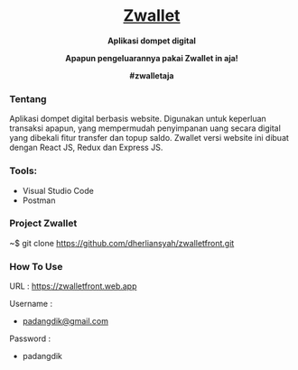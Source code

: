 <h1 align="center">
  <a href="https://zwalletfront.web.app">Zwallet</a>
</h1>

<p align="center"><b>Aplikasi dompet digital</b></p>
<p align="center"><b>Apapun pengeluarannya pakai Zwallet in aja!</b></p>
<p align="center"><b>#zwalletaja</b></p>

### Tentang

Aplikasi dompet digital berbasis website. Digunakan untuk keperluan transaksi apapun, yang mempermudah penyimpanan uang secara digital yang dibekali fitur transfer dan topup saldo. Zwallet versi website ini dibuat dengan React JS, Redux dan Express JS.

### Tools:

- Visual Studio Code
- Postman

### Project Zwallet

~$ git clone https://github.com/dherliansyah/zwalletfront.git


### How To Use

URL :
https://zwalletfront.web.app

Username : 
- padangdik@gmail.com

Password :
- padangdik
